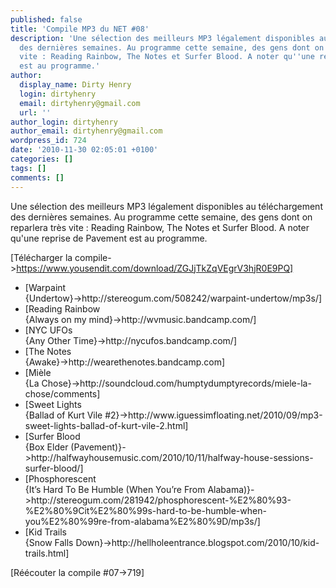 ```yaml
---
published: false
title: 'Compile MP3 du NET #08'
description: 'Une sélection des meilleurs MP3 légalement disponibles au téléchargement
  des dernières semaines. Au programme cette semaine, des gens dont on reparlera très
  vite : Reading Rainbow, The Notes et Surfer Blood. A noter qu''une reprise de Pavement
  est au programme.'
author:
  display_name: Dirty Henry
  login: dirtyhenry
  email: dirtyhenry@gmail.com
  url: ''
author_login: dirtyhenry
author_email: dirtyhenry@gmail.com
wordpress_id: 724
date: '2010-11-30 02:05:01 +0100'
categories: []
tags: []
comments: []
---
```

Une sélection des meilleurs MP3 légalement disponibles au téléchargement des dernières semaines. Au programme cette semaine, des gens dont on reparlera très vite : Reading Rainbow, The Notes et Surfer Blood. A noter qu'une reprise de Pavement est au programme. 

[Télécharger la compile->https://www.yousendit.com/download/ZGJjTkZqVEgrV3hjR0E9PQ]

<ul class="polaroids">
<li><div class=polaroid>[<img447>Warpaint<br />{Undertow}->http://stereogum.com/508242/warpaint-undertow/mp3s/]</div></li>
<li><div class=polaroid>[<img448>Reading Rainbow<br />{Always on my mind}->http://wvmusic.bandcamp.com/]</div></li>
<li><div class=polaroid>[<img449>NYC UFOs<br />{Any Other Time}->http://nycufos.bandcamp.com/]</div></li>
<li><div class=polaroid>[<img450>The Notes<br />{Awake}->http://wearethenotes.bandcamp.com]</div></li>
<li><div class=polaroid>[<img451>Mièle<br />{La Chose}->http://soundcloud.com/humptydumptyrecords/miele-la-chose/comments]</div></li>
<li><div class=polaroid>[<img452>Sweet Lights<br />{Ballad of Kurt Vile #2}->http://www.iguessimfloating.net/2010/09/mp3-sweet-lights-ballad-of-kurt-vile-2.html]</div></li>
<li><div class=polaroid>[<img453>Surfer Blood<br />{Box Elder (Pavement)}->http://halfwayhousemusic.com/2010/10/11/halfway-house-sessions-surfer-blood/]</div></li>
<li><div class=polaroid>[<img454>Phosphorescent<br />{It’s Hard To Be Humble (When You’re From Alabama)}->http://stereogum.com/281942/phosphorescent-%E2%80%93-%E2%80%9Cit%E2%80%99s-hard-to-be-humble-when-you%E2%80%99re-from-alabama%E2%80%9D/mp3s/]</div></li>
<li><div class=polaroid>[<img455>Kid Trails<br />{Snow Falls Down}->http://hellholeentrance.blogspot.com/2010/10/kid-trails.html]</div></li>
</ul>

[Réécouter la compile #07->719]
